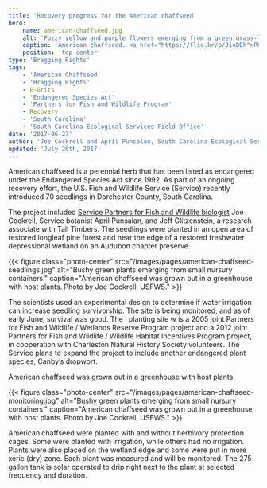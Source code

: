 ```yaml
---
title: 'Recovery progress for the American chaffseed'
hero:
    name: american-chaffseed.jpg
    alt: 'Fuzzy yellow and purple flowers emerging from a green grass-like stalk.'
    caption: 'American chaffseed. <a href="https://flic.kr/p/JioDEh">Photo</a> © Robert Sincliar. Copyright release form S://EA/Photo Permissions/american-chaffseed.pdf'
    position: 'top center'
type: 'Bragging Rights'
tags:
    - 'American Chaffseed'
    - 'Bragging Rights'
    - E-Grits
    - 'Endangered Species Act'
    - 'Partners for Fish and Wildlife Program'
    - Recovery
    - 'South Carolina'
    - 'South Carolina Ecological Services Field Office'
date: '2017-06-27'
author: 'Joe Cockrell and April Punsalan, South Carolina Ecological Services Field Office'
updated: 'July 20th, 2017'
---
```


American chaffseed is a perennial herb that has been listed as endangered under the Endangered Species Act since 1992. As part of an ongoing recovery effort, the U.S. Fish and Wildlife Service (Service) recently introduced 70 seedlings in Dorchester County, South Carolina.

The project included [Service Partners for Fish and Wildlife biologist](/our-services/partners-program/) Joe Cockrell, Service botanist April Punsalan, and Jeff Glitzenstein, a research associate with Tall Timbers. The seedlings were planted in an open area of restored longleaf pine forest and near the edge of a restored freshwater depressional wetland on an Audubon chapter preserve.  

{{< figure class="photo-center" src="/images/pages/american-chaffseed-seedlings.jpg" alt="Bushy green plants emerging from small nursury containers." caption="American chaffseed was grown out in a greenhouse with host plants. Photo by Joe Cockrell, USFWS." >}}

The scientists used an experimental design to determine if water irrigation can increase seedling survivorship. The site is being monitored, and as of early June, survival was good.  The l planting site w is a 2005 joint Partners for Fish and Wildlife / Wetlands Reserve Program project and a 2012 joint Partners for Fish and Wildlife / Wildlife Habitat Incentives Program project, in cooperation with Charleston Natural History Society volunteers.  The Service plans to expand the project to include another endangered plant species, Canby’s dropwort. 

American chaffseed was grown out in a greenhouse with host plants.

{{< figure class="photo-center" src="/images/pages/american-chaffseed-monitoring.jpg" alt="Bushy green plants emerging from small nursury containers." caption="American chaffseed was grown out in a greenhouse with host plants. Photo by Joe Cockrell, USFWS." >}}

American chaffseed were planted with and without herbivory protection cages.  Some were planted with irrigation, while others had no irrigation.  Plants were also placed on the wetland edge and some were put in more xeric (dry) zone.  Each plant was measured and will be monitored.  The 275 gallon tank is solar operated to drip right next to the plant at selected frequency and duration.  
